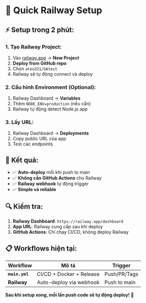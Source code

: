 # 🚂 Quick Railway Setup

## ⚡ **Setup trong 2 phút:**

### **1. Tạo Railway Project:**
1. Vào [railway.app](https://railway.app) → **New Project**
2. **Deploy from GitHub repo**
3. Chọn `ateo321/GAtest`
4. Railway sẽ tự động connect và deploy

### **2. Cấu hình Environment (Optional):**
1. Railway Dashboard → **Variables**
2. Thêm `NODE_ENV=production` (nếu cần)
3. Railway tự động detect Node.js app

### **3. Lấy URL:**
1. Railway Dashboard → **Deployments**
2. Copy public URL của app
3. Test các endpoints

## 🎯 **Kết quả:**

- ✅ **Auto-deploy** mỗi khi push to main
- ✅ **Không cần GitHub Actions** cho Railway
- ✅ **Railway webhook** tự động trigger
- ✅ **Simple và reliable**

## 🔍 **Kiểm tra:**

1. **Railway Dashboard**: `https://railway.app/dashboard`
2. **App URL**: Railway cung cấp sau khi deploy
3. **GitHub Actions**: Chỉ chạy CI/CD, không deploy Railway

## 📋 **Workflows hiện tại:**

| Workflow | Mô tả | Trigger |
|----------|-------|---------|
| **`main.yml`** | CI/CD + Docker + Release | Push/PR/Tags |
| **Railway** | Auto-deploy via webhook | Push to main |

**Sau khi setup xong, mỗi lần push code sẽ tự động deploy!** 🚀
